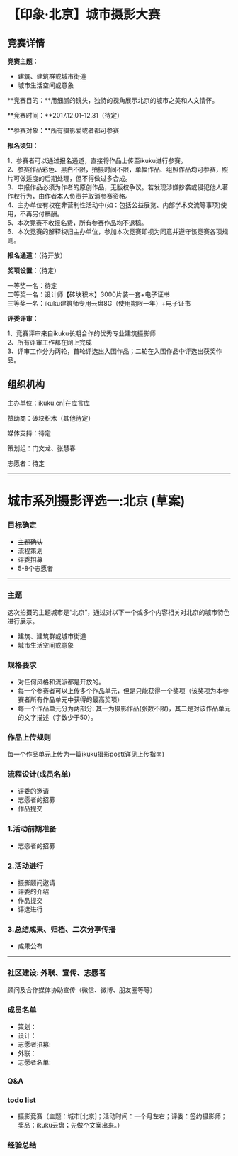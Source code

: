 # 【印象·北京】城市摄影大赛  

## 竞赛详情  

**竞赛主题：**  
* 建筑、建筑群或城市街道
* 城市生活空间或意象

**竞赛目的：**用细腻的镜头，独特的视角展示北京的城市之美和人文情怀。  

**竞赛时间：**2017.12.01-12.31（待定）  

**参赛对象：**所有摄影爱或者都可参赛  

**报名须知：**  

1、参赛者可以通过报名通道，直接将作品上传至ikuku进行参赛。  
2、参赛作品彩色、黑白不限，拍摄时间不限，单幅作品、组照作品均可参赛，照片可做适度的后期处理，但不得做过多合成。  
3、申报作品必须为作者的原创作品，无版权争议。若发现涉嫌抄袭或侵犯他人著作权行为，由作者本人负责并取消参赛资格。  
4、主办单位有权在非营利性活动中(如：包括公益展览、内部学术交流等事项)使用，不再另付稿酬。  
5、本次竞赛不收报名费，所有参赛作品均不退稿。  
6、本次竞赛的解释权归主办单位，参加本次竞赛即视为同意并遵守该竞赛各项规则。  

**报名通道：**（待开放）  

**奖项设置：**（待定）  

一等奖一名：待定  
二等奖一名：设计师【砖块积木】3000片装一套+电子证书  
三等奖一名：ikuku建筑师专用云盘8G（使用期限一年）+电子证书  

**评委评审：**  

1、竞赛评审来自ikuku长期合作的优秀专业建筑摄影师  
2、所有评审工作都在网上完成  
3、评审工作分为两轮，首轮评选出入围作品；二轮在入围作品中评选出获奖作品。  

## 组织机构  

主办单位：ikuku.cn|在库言库  

赞助商：砖块积木（其他待定）  

媒体支持：待定  

策划组：门文龙、张慧春  

志愿者：待定  


-----  

# 城市系列摄影评选一:北京 (草案)


### 目标确定      

* ~~主题确认~~ 
* 流程策划
* 评委招募
* 5-8个志愿者

----

### 主题

这次拍摄的主题城市是“北京”，通过对以下一个或多个内容相关对北京的城市特色进行展示。

* 建筑、建筑群或城市街道
* 城市生活空间或意象


### 规格要求

* 对任何风格和流派都是开放的。
* 每一个参赛者可以上传多个作品单元，但是只能获得一个奖项（该奖项为本参赛者所有作品单元中获得的最高奖项）
* 每一个作品单元分为两部分: 其一为摄影作品(张数不限)，其二是对该作品单元的文字描述（字数少于50）。
### 作品上传规则 

每一个作品单元上传为一篇ikuku摄影post(详见上传指南)

###  流程设计(成员名单)

* 评委的邀请  
* 志愿者的招募  
* 作品提交  


### 1.活动前期准备

* 志愿者的招募  

### 2.活动进行

* 摄影顾问邀请
* 评委的介绍  
* 作品提交  
* 评选进行

### 3.总结成果、归档、二次分享传播

* 成果公布  

-----


### 社区建设: 外联、宣传、志愿者

顾问及合作媒体协助宣传（微信、微博、朋友圈等等）

### 成员名单

* 策划：
* 设计：
* 志愿者招募: 
* 外联：
* 志愿者名单: 


### Q&A  


### todo list  

* 摄影竞赛（主题：城市[北京]；活动时间：一个月左右；评委：签约摄影师；奖品：ikuku云盘；先做个文案出来。）


### 经验总结

 

